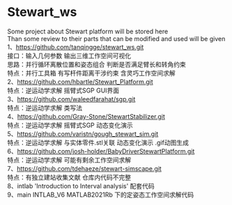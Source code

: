 # Stewart_ws
Some project about Stewart platform will be stored here  
Than some review to their parts that can be modified and used will be given  
1、https://github.com/tanqingge/stewart_ws.git    
接口：输入几何参数 输出三维工作空间可视化         
思路：并行循环离散位置和姿态组合 判断是否满足臂长和转角约束    
特点：并行工具箱 有写杆件距离干涉约束 含灵巧工作空间求解       
2、https://github.com/hbartle/Stewart_Platform.git          
特点：逆运动学求解 摇臂式SGP GUI界面    
3、https://github.com/waleedfarahat/sgp.git    
特点：逆运动学求解 类写法      
4、https://github.com/Gray-Stone/StewartStabilizer.git    
特点：逆运动学求解 摇臂式SGP 动态变化演示      
5、https://github.com/varistn/gough_stewart_sim.git     
特点：逆运动学求解 与实体零件.stl关联 动态变化演示 .gif动图生成         
6、https://github.com/josh-holder/BabyDriverStewartPlatform.git     
特点：逆运动学求解 可能有剩余工作空间求解    
7、https://github.com/tdehaeze/stewart-simscape.git    
特点：有独立建站收集文献 仓库内代码不完整     
8、intlab 'Introduction to Interval analysis' 配套代码             
9、main INTLAB_V6 MATLAB2021Rb 下的定姿态工作空间求解代码